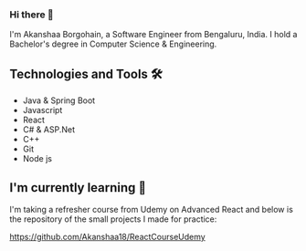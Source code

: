 ### Hi there 👋

I'm Akanshaa Borgohain, a Software Engineer from Bengaluru, India. I hold a Bachelor's degree in Computer Science & Engineering. 

## Technologies and Tools 🛠️
- Java & Spring Boot
- Javascript
- React
- C# & ASP.Net
- C++
- Git
- Node js

## I'm currently learning 🌱

I'm taking a refresher course from Udemy on Advanced React and below is the repository of the small projects I made for practice:

https://github.com/Akanshaa18/ReactCourseUdemy
